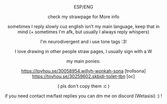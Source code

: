 <div align="center">
ESP/ENG

check my strawpage for More info


sometimes I reply slowly cuz english isn't my main language, keep that in mind (+ sometimes I'm afk, but usually I always reply whispers) 

I'm neurodivergent and i use tone tags :3! 

I love drawing in other people straw pages, I usually sign with a W

my main ponies:

https://toyhou.se/30058954.willyh-wonkah-sona [trollsona]
https://toyhou.se/30259602.skbidi-toilet-tbn [oc]

( pls don't copy them :c ) 

if you need contact me/fast replies you can dm me on discord (Wetasisi) :) ! 

